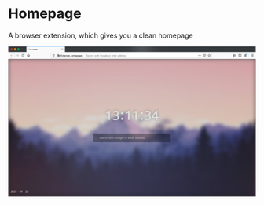 # Homepage
A browser extension, which gives you a clean homepage

![Screenshot 1](_readme/screenshot1.png)
